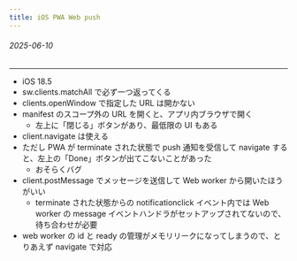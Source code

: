 ```yaml
---
title: iOS PWA Web push
---
```


###### 2025-06-10

---

- iOS 18.5
- sw.clients.matchAll で必ず一つ返ってくる
- clients.openWindow で指定した URL は開かない
- manifest のスコープ外の URL を開くと、アプリ内ブラウザで開く
  - 左上に「閉じる」ボタンがあり、最低限の UI もある
- client.navigate は使える
- ただし PWA が terminate された状態で push 通知を受信して navigate すると、左上の「Done」ボタンが出てこないことがあった
  - おそらくバグ
- client.postMessage でメッセージを送信して Web worker から開いたほうがいい
  - terminate された状態からの notificationclick イベント内では Web worker の message イベントハンドラがセットアップされてないので、待ち合わせが必要
- web worker の id と ready の管理がメモリリークになってしまうので、とりあえず navigate で対応
